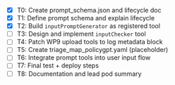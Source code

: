 - [x] T0: Create prompt_schema.json and lifecycle doc
- [x] T1: Define prompt schema and explain lifecycle
- [x] T2: Build `inputPromptGenerator` as registered tool
- [ ] T3: Design and implement `inputChecker` tool
- [ ] T4: Patch WP9 upload tools to log metadata block
- [ ] T5: Create triage_map_policygpt.yaml (placeholder)
- [ ] T6: Integrate prompt tools into user input flow
- [ ] T7: Final test + deploy steps
- [ ] T8: Documentation and lead pod summary